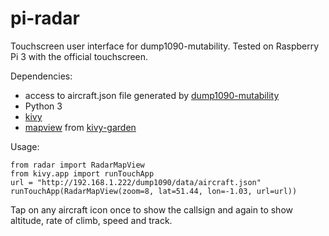# pi-radar
Touchscreen user interface for dump1090-mutability.
Tested on Raspberry Pi 3 with the official touchscreen.

Dependencies:
- access to aircraft.json file generated by [dump1090-mutability](https://github.com/mutability/dump1090)
- Python 3
- [kivy](https://kivy.org)
- [mapview](https://github.com/kivy-garden/garden.mapview/) from [kivy-garden](https://kivy.org/docs/api-kivy.garden.html)

Usage:

````
from radar import RadarMapView
from kivy.app import runTouchApp
url = "http://192.168.1.222/dump1090/data/aircraft.json"
runTouchApp(RadarMapView(zoom=8, lat=51.44, lon=-1.03, url=url))
````

Tap on any aircraft icon once to show the callsign and again to show altitude, rate of climb, speed and track.
